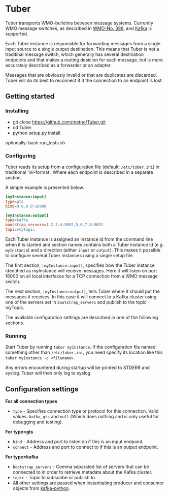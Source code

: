 # Tuber
Tuber transports WMO-bulletins between message systems. Currently WMO message switches, as described in [WMO-No. 386](http://wis.wmo.int/file=2229), and [Kafka](http://kafka.apache.org/) is supported.

Each Tuber instance is responsible for forwarding messages from a single input source to a single output destination. This means that Tuber is not a traditinal message switch, which generally has several destination endpoints and that makes a routing desicion for each message, but is more accurately described as a forwarder or an adapter. 

Messages that are obviously invalid or that are duplicates are discarded. Tuber will do its best to reconnect if it the connection to an endpoint is lost.

## Getting started
### Installing 
* git clone https://github.com/metno/Tuber.git
* cd Tuber
* python setup.py install

optionally: bash run_tests.sh

### Configuring
Tuber reads its setup from a configuration file (default: `/etc/tuber.ini`) in traditional 'ini-format'. Where each endpoint is described in a separate section.

A simple example is presented below.
```ini
[myInstance:input]
type=gts
bind=0.0.0.0:16000

[myInstance:output]
type=kafka
bootstrap_servers=1.2.3.4:9092,5.6.7.8:9092
topic=myTopic
```
Each Tuber instance is assigned an instance id from the command line when it is started and section names contains both a Tuber instance id (e.g. `myInstance`) and a direction (either `input` or `output`). This makes it possible to configure several Tuber instances using a single setup file. 

The first section, `[myInstance:input]`, specifies how the Tuber instance identified as myInstance will receive messages. Here it will listen on port 16000 on all local interfaces for a TCP connection from a WMO message switch.

The next section, `[myInstance:output]`, tells Tuber where it should put the messages it receives. In this case it will connect to a Kafka cluster using one of the servers set in `bootstrap_servers` and publish to the topic myTopic.

The available configuration settings are described in one of the following sections.

### Running
Start Tuber by running `tuber myInstance`. If the configuration file named something other than `/etc/tuber.ini`, you need specify its location like this `tuber myInstance -c <filename>`.

Any errors encountered during startup will be printed to STDERR and syslog. Tuber will then only log to syslog.

## Configuration settings

**For all connection types**
 * `type` - Specifies connection type or protocol for this connection. Valid values: `kafka`, `gts` and `null` (Which does nothing and is only useful for debugging and testing).

**For type=gts**
  * `bind` - Address and port to listen on if this is an input endpoint.
  * `connect` - Address and port to connect to if this is an output endpoint.

**For type=kafka**
  * `bootstrap_servers` - Comma separated list of servers that can be connected to in order to retrieve metadata about the Kafka cluster.
  * `topic` - Topic to subscribe or publish to.
  * All other settings are passed when instantiating producer and consumer objects from [kafka-python](http://kafka-python.readthedocs.io/en/master/index.html).
